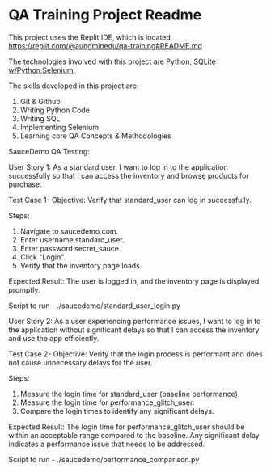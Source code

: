 # QA Training Project Readme
This project uses the Replit IDE, which is located https://replit.com/@aungminedu/qa-training#README.md

The technologies involved with this project are [Python](https://www.python.org/), [SQLite w/Python](https://www.geeksforgreeks.org/python-sqlite/),[Selenium](https://www.selenium.dev/).

The skills developed in this project are:
1. Git & Github
2. Writing Python Code
3. Writing SQL
4. Implementing Selenium
5. Learning core QA Concepts & Methodologies


SauceDemo QA Testing: 

User Story 1: 
As a standard user, I want to log in to the application successfully so that I can access the inventory and browse products for purchase.

Test Case 1-
Objective: Verify that standard_user can log in successfully.

Steps:
1. Navigate to saucedemo.com.
2. Enter username standard_user.
3. Enter password secret_sauce.
4. Click "Login".
5. Verify that the inventory page loads.

Expected Result: The user is logged in, and the inventory page is displayed promptly.

Script to run - ./saucedemo/standard_user_login.py


User Story 2:
As a user experiencing performance issues, I want to log in to the application without significant delays so that I can access the inventory and use the app efficiently.

Test Case 2- 
Objective: Verify that the login process is performant and does not cause unnecessary delays for the user.

Steps:
1. Measure the login time for standard_user (baseline performance).
2. Measure the login time for performance_glitch_user.
3. Compare the login times to identify any significant delays.

Expected Result: The login time for performance_glitch_user should be within an acceptable range compared to the baseline. Any significant delay indicates a performance issue that needs to be addressed.

Script to run - ./saucedemo/performance_comparison.py
